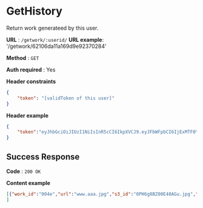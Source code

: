 # GetHistory

Return work generateed by this user.

**URL** : `/getwork/:userid/`
**URL example**: '/getwork/62106da11a169d9e92370284'

**Method** : `GET`

**Auth required** : Yes

**Header constraints**

```json
{
    "token": "[validToken of this user]"
}
```

**Header example**

```json
{
    "token":"eyJhbGciOiJIUzI1NiIsInR5cCI6IkpXVCJ9.eyJFbWFpbCI6IjExMTF0YW95aXlpQGdtYWlsLmNvbSIsIk5hbWUiOiJZaXlpIFRhbyIsIlVpZCI6IjYyMTA2ZGExMWExNjlkOWU5MjM3MDI4NCIsIlVzZXJfdHlwZSI6IkFETUlOIiwiZXhwIjoxNjQ1MzMyNjc4fQ.pui-s34AVJREJZrWgXbk0rzR95MxmyC40P6CsEEJ608"
}
```

## Success Response

**Code** : `200 OK`

**Content example**

```json
[{"work_id":"004e","url":"www.aaa.jpg","s3_id":"0PH6g8BZ00E40AGu.jpg","type":"image"},{"work_id":"005f","url":"www.aaa.mp4","s3_id":"0PH6g8BZ00E40AGu.mp4","type":"video"},{"work_id":"006f","url":"www.aaa.png","s3_id":"0PH6g8BZ00E40AGu.png","type":"image"}
]
```


